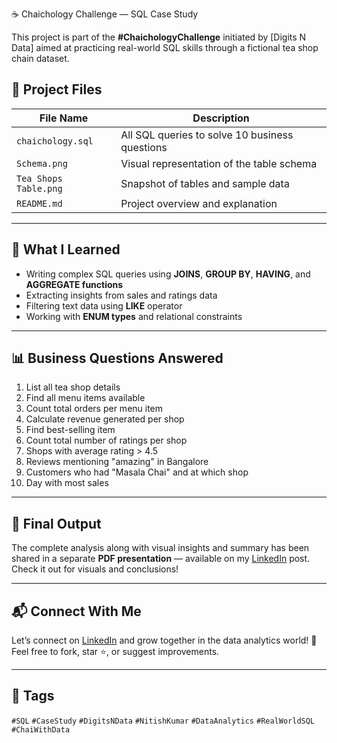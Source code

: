 ☕ Chaichology Challenge — SQL Case Study

This project is part of the **#ChaichologyChallenge** initiated by [Digits N Data] aimed at practicing real-world SQL skills through a fictional tea shop chain dataset.  

## 📁 Project Files

| File Name              | Description                                |
|------------------------|--------------------------------------------|
| `chaichology.sql`      | All SQL queries to solve 10 business questions |
| `Schema.png`           | Visual representation of the table schema |
| `Tea Shops Table.png`  | Snapshot of tables and sample data        |
| `README.md`            | Project overview and explanation           |

---

## 🧠 What I Learned

- Writing complex SQL queries using **JOINS**, **GROUP BY**, **HAVING**, and **AGGREGATE functions**
- Extracting insights from sales and ratings data
- Filtering text data using **LIKE** operator
- Working with **ENUM types** and relational constraints

---

## 📊 Business Questions Answered

1. List all tea shop details  
2. Find all menu items available  
3. Count total orders per menu item  
4. Calculate revenue generated per shop  
5. Find best-selling item  
6. Count total number of ratings per shop  
7. Shops with average rating > 4.5  
8. Reviews mentioning "amazing" in Bangalore  
9. Customers who had "Masala Chai" and at which shop  
10. Day with most sales

---

## 📄 Final Output

The complete analysis along with visual insights and summary has been shared in a separate **PDF presentation** — available on my [LinkedIn](https://www.linkedin.com/in/divyanshi-doser/) post. Check it out for visuals and conclusions!

---

## 📬 Connect With Me

Let’s connect on [LinkedIn](https://www.linkedin.com/in/divyanshi-doser/) and grow together in the data analytics world! 🌱  
Feel free to fork, star ⭐, or suggest improvements.

---

## 📌 Tags

`#SQL` `#CaseStudy` `#DigitsNData` `#NitishKumar` `#DataAnalytics` `#RealWorldSQL` `#ChaiWithData`
